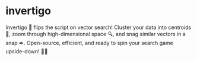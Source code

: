 # invertigo
Invertigo 🚀 flips the script on vector search! Cluster your data into centroids 🌟, zoom through high-dimensional space 🔍, and snag similar vectors in a snap ⏩. Open-source, efficient, and ready to spin your search game upside-down! 🔄✨
